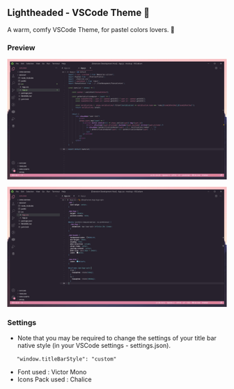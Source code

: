 
## Lightheaded - VSCode Theme 🥑 

A warm, comfy VSCode Theme, for pastel colors lovers. 🤍

### Preview 

![JS Preview](preview/preview_react.png)

![CSS Preview](preview/preview_css.png)


### Settings

- Note that you may be required to change the settings of your title bar native style (in your VSCode settings - settings.json). <br />

 ``` 
    "window.titleBarStyle": "custom"
 ``` 

- Font used : Victor Mono
- Icons Pack used : Chalice
